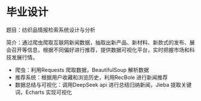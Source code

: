 # 毕业设计

题目：纺织品情报检索系统设计与分析

简介：通过爬虫爬取互联网新闻数据，抽取出新产品、新材料、新款式的发布、展会召开等信息，根据不同偏好进行推荐，提供数据可视化平台，实时把握市场和科技发展行情。

- 爬虫：利用Requests 爬取数据，BeautifulSoup 解析数据
- 推荐系统：根据用户收藏和浏览历史，利用RecBole 进行新闻推荐
- 数据总结与可视化：调用DeepSeek api 进行总结归纳新闻，Jieba 提取关键词，Echarts 实现可视化
